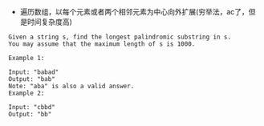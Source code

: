 * 遍历数组，以每个元素或者两个相邻元素为中心向外扩展(穷举法，ac了，但是时间复杂度高)

```
Given a string s, find the longest palindromic substring in s. 
You may assume that the maximum length of s is 1000.

Example 1:

Input: "babad"
Output: "bab"
Note: "aba" is also a valid answer.
Example 2:

Input: "cbbd"
Output: "bb"

```